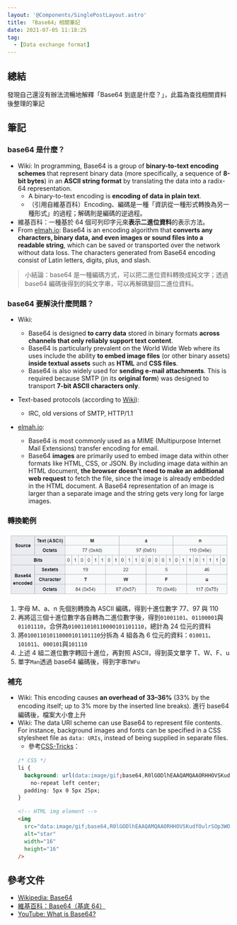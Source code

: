 ```yaml
---
layout: '@Components/SinglePostLayout.astro'
title: 「Base64」相關筆記
date: 2021-07-05 11:18:25
tag:
  - [Data exchange format]
---
```


## 總結

發現自己還沒有辦法流暢地解釋「Base64 到底是什麼？」，此篇為查找相關資料後整理的筆記

## 筆記

### base64 是什麼？

- Wiki: In programming, Base64 is a group of **binary-to-text encoding schemes** that represent binary data (more specifically, a sequence of **8-bit bytes**) in an **ASCII string format** by translating the data into a radix-64 representation.
  - A binary-to-text encoding is **encoding of data in plain text**.
  - （引用自維基百科）Encoding、編碼是一種「資訊從一種形式轉換為另一種形式」的過程；解碼則是編碼的逆過程。
- 維基百科：一種基於 64 個可列印字元來**表示二進位資料**的表示方法。
- From [elmah.io](https://elmah.io/tools/base64-image-encoder/): Base64 is an encoding algorithm that **converts any characters, binary data, and even images or sound files into a readable string**, which can be saved or transported over the network without data loss. The characters generated from Base64 encoding consist of Latin letters, digits, plus, and slash.

> 小結論：base64 是一種編碼方式，可以把二進位資料轉換成純文字；透過 base64 編碼後得到的純文字串，可以再解碼變回二進位資料。

### base64 要解決什麼問題？

- Wiki:
  - Base64 is designed **to carry data** stored in binary formats **across channels that only reliably support text content**.
  - Base64 is particularly prevalent on the World Wide Web where its uses include the ability **to embed image files** (or other binary assets) **inside textual assets** such as **HTML** and **CSS files**.
  - Base64 is also widely used for **sending e-mail attachments**. This is required because SMTP (in its **original form**) was designed to transport **7-bit ASCII characters only**.
- Text-based protocols (according to [Wiki](https://en.wikipedia.org/wiki/Binary_protocol)):

  - IRC, old versions of SMTP, HTTP/1.1

- [elmah.io](https://elmah.io/tools/base64-image-encoder/):
  - Base64 is most commonly used as a MIME (Multipurpose Internet Mail Extensions) transfer encoding for email.
  - Base64 **images** are primarily used to embed image data within other formats like HTML, CSS, or JSON. By including image data within an HTML document, **the browser doesn't need to make an additional web request** to fetch the file, since the image is already embedded in the HTML document. A Base64 representation of an image is larger than a separate image and the string gets very long for large images.

### 轉換範例

![Base64轉換示意圖，取自中文維基百科](/2021/base64-note/base64example.png)

1. 字母 M、a、n 先個別轉換為 ASCII 編碼，得到十進位數字 77、97 與 110
2. 再將這三個十進位數字各自轉為二進位數字後，得到`01001101`、`01100001`與`01101110`，合併為`010011010110000101101110`，總計為 24 位元的資料
3. 將`010011010110000101101110`分拆為 4 組各為 6 位元的資料：`010011`、`101011`、`000101`與`101110`
4. 上述 4 組二進位數字轉回十進位，再對照 ASCII，得到英文單字 T、W、F、u
5. 單字`Man`透過 base64 編碼後，得到字串`TWFu`

### 補充

- Wiki: This encoding causes **an overhead of 33–36%** (33% by the encoding itself; up to 3% more by the inserted line breaks). 進行 base64 編碼後，檔案大小會上升
- Wiki: The data URI scheme can use Base64 to represent file contents. For instance, background images and fonts can be specified in a CSS stylesheet file as `data: URIs`, instead of being supplied in separate files.
  - 參考[CSS-Tricks](https://css-tricks.com/data-uris/)：
  ```css
  /* CSS */
  li {
    background: url(data:image/gif;base64,R0lGODlhEAAQAMQAAORHHOVSKudfOulrSOp3WOyDZu6QdvCchPGolfO0o/XBs/fNwfjZ0frl3/zy7////wAAAAAAAAAAAAAAAAAAAAAAAAAAAAAAAAAAAAAAAAAAAAAAAAAAAAAAAAAAAAAAACH5BAkAABAALAAAAAAQABAAAAVVICSOZGlCQAosJ6mu7fiyZeKqNKToQGDsM8hBADgUXoGAiqhSvp5QAnQKGIgUhwFUYLCVDFCrKUE1lBavAViFIDlTImbKC5Gm2hB0SlBCBMQiB0UjIQA7)
      no-repeat left center;
    padding: 5px 0 5px 25px;
  }
  ```
  ```html
  <!-- HTML img element -->
  <img
    src="data:image/gif;base64,R0lGODlhEAAQAMQAAORHHOVSKudfOulrSOp3WOyDZu6QdvCchPGolfO0o/XBs/fNwfjZ0frl3/zy7////wAAAAAAAAAAAAAAAAAAAAAAAAAAAAAAAAAAAAAAAAAAAAAAAAAAAAAAAAAAAAAAACH5BAkAABAALAAAAAAQABAAAAVVICSOZGlCQAosJ6mu7fiyZeKqNKToQGDsM8hBADgUXoGAiqhSvp5QAnQKGIgUhwFUYLCVDFCrKUE1lBavAViFIDlTImbKC5Gm2hB0SlBCBMQiB0UjIQA7"
    alt="star"
    width="16"
    height="16"
  />
  ```

## 參考文件

- [Wikipedia: Base64](https://en.wikipedia.org/wiki/Base64)
- [維基百科：Base64（基底 64）](https://zh.wikipedia.org/wiki/Base64)
- [YouTube: What is Base64?](https://youtu.be/8qkxeZmKmOY)
